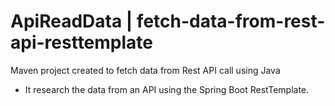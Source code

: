 # ApiReadData | fetch-data-from-rest-api-resttemplate
Maven project created to fetch data from Rest API call using Java
  
- It research the data from an API using the Spring Boot RestTemplate.
